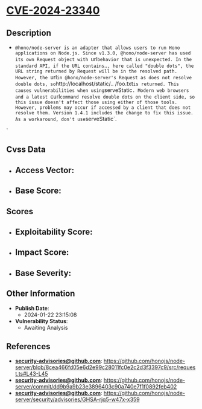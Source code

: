 
# [CVE-2024-23340](https://github.com/honojs/node-server/blob/8cea466fd05e6d2e99c28011fc0e2c2d3f3397c9/src/request.ts#L43-L45)

## Description

- `@hono/node-server is an adapter that allows users to run Hono applications on Node.js. Since v1.3.0, @hono/node-server has used its own Request object with `url` behavior that is unexpected. In the standard API, if the URL contains `..`, here called "double dots", the URL string returned by Request will be in the resolved path. However, the `url` in @hono/node-server's Request as does not resolve double dots, so `http://localhost/static/.. /foo.txt` is returned. This causes vulnerabilities when using `serveStatic`. Modern web browsers and a latest `curl` command resolve double dots on the client side, so this issue doesn't affect those using either of those tools. However, problems may occur if accessed by a client that does not resolve them. Version 1.4.1 includes the change to fix this issue. As a workaround, don't use `serveStatic`.

`

## Cvss Data

- **Access Vector**:
  - 
- **Base Score**:
  - 

## Scores

- **Exploitability Score**:
  - 
- **Impact Score**:
  - 
- **Base Severity**:
  - 

## Other Information

- **Publish Date**:
  - 2024-01-22 23:15:08
- **Vulnerability Status**:
  - Awaiting Analysis

## References

- **security-advisories@github.com**: https://github.com/honojs/node-server/blob/8cea466fd05e6d2e99c28011fc0e2c2d3f3397c9/src/request.ts#L43-L45
- **security-advisories@github.com**: https://github.com/honojs/node-server/commit/dd9b9a9b23e3896403c90a740e7f1f0892feb402
- **security-advisories@github.com**: https://github.com/honojs/node-server/security/advisories/GHSA-rjq5-w47x-x359
